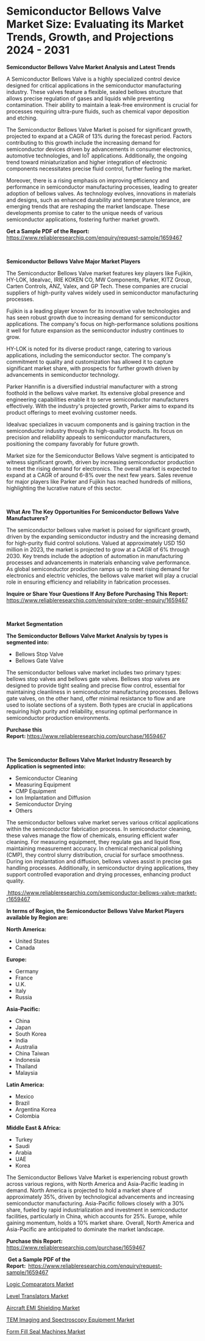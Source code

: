 <p><h1>Semiconductor Bellows Valve Market Size: Evaluating its Market Trends, Growth, and Projections 2024 - 2031</h1></p><p><strong>Semiconductor Bellows Valve Market Analysis and Latest Trends</strong></p>
<p><p>A Semiconductor Bellows Valve is a highly specialized control device designed for critical applications in the semiconductor manufacturing industry. These valves feature a flexible, sealed bellows structure that allows precise regulation of gases and liquids while preventing contamination. Their ability to maintain a leak-free environment is crucial for processes requiring ultra-pure fluids, such as chemical vapor deposition and etching.</p><p>The Semiconductor Bellows Valve Market is poised for significant growth, projected to expand at a CAGR of 13% during the forecast period. Factors contributing to this growth include the increasing demand for semiconductor devices driven by advancements in consumer electronics, automotive technologies, and IoT applications. Additionally, the ongoing trend toward miniaturization and higher integration of electronic components necessitates precise fluid control, further fueling the market.</p><p>Moreover, there is a rising emphasis on improving efficiency and performance in semiconductor manufacturing processes, leading to greater adoption of bellows valves. As technology evolves, innovations in materials and designs, such as enhanced durability and temperature tolerance, are emerging trends that are reshaping the market landscape. These developments promise to cater to the unique needs of various semiconductor applications, fostering further market growth.</p></p>
<p><strong>Get a Sample PDF of the Report:&nbsp;</strong> <a href="https://www.reliableresearchiq.com/enquiry/request-sample/1659467?utm_campaign=1094&utm_medium=2&utm_source=Github&utm_content=ia&utm_term=28092024&utm_id=semiconductor-bellows-valve">https://www.reliableresearchiq.com/enquiry/request-sample/1659467</a></p>
<p>&nbsp;</p>
<p><strong>Semiconductor Bellows Valve Major Market Players</strong></p>
<p><p>The Semiconductor Bellows Valve market features key players like Fujikin, HY-LOK, Idealvac, IRIE KOKEN CO, MW Components, Parker, KITZ Group, Carten Controls, ANZ, Valex, and GP Tech. These companies are crucial suppliers of high-purity valves widely used in semiconductor manufacturing processes.</p><p>Fujikin is a leading player known for its innovative valve technologies and has seen robust growth due to increasing demand for semiconductor applications. The company's focus on high-performance solutions positions it well for future expansion as the semiconductor industry continues to grow. </p><p>HY-LOK is noted for its diverse product range, catering to various applications, including the semiconductor sector. The company's commitment to quality and customization has allowed it to capture significant market share, with prospects for further growth driven by advancements in semiconductor technology.</p><p>Parker Hannifin is a diversified industrial manufacturer with a strong foothold in the bellows valve market. Its extensive global presence and engineering capabilities enable it to serve semiconductor manufacturers effectively. With the industry's projected growth, Parker aims to expand its product offerings to meet evolving customer needs.</p><p>Idealvac specializes in vacuum components and is gaining traction in the semiconductor industry through its high-quality products. Its focus on precision and reliability appeals to semiconductor manufacturers, positioning the company favorably for future growth.</p><p>Market size for the Semiconductor Bellows Valve segment is anticipated to witness significant growth, driven by increasing semiconductor production to meet the rising demand for electronics. The overall market is expected to expand at a CAGR of around 6-8% over the next few years. Sales revenue for major players like Parker and Fujikin has reached hundreds of millions, highlighting the lucrative nature of this sector.</p></p>
<p>&nbsp;</p>
<p><strong>What Are The Key Opportunities For Semiconductor Bellows Valve Manufacturers?</strong></p>
<p><p>The semiconductor bellows valve market is poised for significant growth, driven by the expanding semiconductor industry and the increasing demand for high-purity fluid control solutions. Valued at approximately USD 150 million in 2023, the market is projected to grow at a CAGR of 6% through 2030. Key trends include the adoption of automation in manufacturing processes and advancements in materials enhancing valve performance. As global semiconductor production ramps up to meet rising demand for electronics and electric vehicles, the bellows valve market will play a crucial role in ensuring efficiency and reliability in fabrication processes.</p></p>
<p><strong>Inquire or Share Your Questions If Any Before Purchasing This Report:</strong> <a href="https://www.reliableresearchiq.com/enquiry/pre-order-enquiry/1659467?utm_campaign=1094&utm_medium=2&utm_source=Github&utm_content=ia&utm_term=28092024&utm_id=semiconductor-bellows-valve">https://www.reliableresearchiq.com/enquiry/pre-order-enquiry/1659467</a></p>
<p>&nbsp;</p>
<p><strong>Market Segmentation</strong></p>
<p><strong>The Semiconductor Bellows Valve Market Analysis by types is segmented into:</strong></p>
<p><ul><li>Bellows Stop Valve</li><li>Bellows Gate Valve</li></ul></p>
<p><p>The semiconductor bellows valve market includes two primary types: bellows stop valves and bellows gate valves. Bellows stop valves are designed to provide tight sealing and precise flow control, essential for maintaining cleanliness in semiconductor manufacturing processes. Bellows gate valves, on the other hand, offer minimal resistance to flow and are used to isolate sections of a system. Both types are crucial in applications requiring high purity and reliability, ensuring optimal performance in semiconductor production environments.</p></p>
<p><strong>Purchase this Report:&nbsp;</strong><a href="https://www.reliableresearchiq.com/purchase/1659467?utm_campaign=1094&utm_medium=2&utm_source=Github&utm_content=ia&utm_term=28092024&utm_id=semiconductor-bellows-valve">https://www.reliableresearchiq.com/purchase/1659467</a></p>
<p>&nbsp;</p>
<p><strong>The Semiconductor Bellows Valve Market Industry Research by Application is segmented into:</strong></p>
<p><ul><li>Semiconductor Cleaning</li><li>Measuring Equipment</li><li>CMP Equipment</li><li>Ion Implantation and Diffusion</li><li>Semiconductor Drying</li><li>Others</li></ul></p>
<p><p>The semiconductor bellows valve market serves various critical applications within the semiconductor fabrication process. In semiconductor cleaning, these valves manage the flow of chemicals, ensuring efficient wafer cleaning. For measuring equipment, they regulate gas and liquid flow, maintaining measurement accuracy. In chemical mechanical polishing (CMP), they control slurry distribution, crucial for surface smoothness. During ion implantation and diffusion, bellows valves assist in precise gas handling processes. Additionally, in semiconductor drying applications, they support controlled evaporation and drying processes, enhancing product quality.</p></p>
<p><a href="https://www.reliableresearchiq.com/semiconductor-bellows-valve-market-r1659467?utm_campaign=1094&utm_medium=2&utm_source=Github&utm_content=ia&utm_term=28092024&utm_id=semiconductor-bellows-valve">&nbsp;https://www.reliableresearchiq.com/semiconductor-bellows-valve-market-r1659467</a></p>
<p><strong>In terms of Region, the Semiconductor Bellows Valve Market Players available by Region are:</strong></p>
<p>
    <p> <strong> North America: </strong>
        <ul>
            <li>United States</li>
            <li>Canada</li>
        </ul>
        </p> 
    <p> <strong> Europe: </strong>
        <ul>
            <li>Germany</li>
            <li>France</li>
            <li>U.K.</li>
            <li>Italy</li>
            <li>Russia</li>
        </ul>
        </p> 
    <p> <strong> Asia-Pacific: </strong>
        <ul>
            <li>China</li>
            <li>Japan</li>
            <li>South Korea</li>
            <li>India</li>
            <li>Australia</li>
            <li>China Taiwan</li>
            <li>Indonesia</li>
            <li>Thailand</li>
            <li>Malaysia</li>
        </ul>
        </p> 
    <p> <strong> Latin America: </strong>
        <ul>
            <li>Mexico</li>
            <li>Brazil</li>
            <li>Argentina Korea</li>
            <li>Colombia</li>
        </ul>
        </p> 
    <p> <strong> Middle East & Africa: </strong>
        <ul>
            <li>Turkey</li>
            <li>Saudi</li>
            <li>Arabia</li>
            <li>UAE</li>
            <li>Korea</li>
        </ul>
    </p>
    </p>
<p><p>The Semiconductor Bellows Valve Market is experiencing robust growth across various regions, with North America and Asia-Pacific leading in demand. North America is projected to hold a market share of approximately 35%, driven by technological advancements and increasing semiconductor manufacturing. Asia-Pacific follows closely with a 30% share, fueled by rapid industrialization and investment in semiconductor facilities, particularly in China, which accounts for 25%. Europe, while gaining momentum, holds a 10% market share. Overall, North America and Asia-Pacific are anticipated to dominate the market landscape.</p></p>
<p><strong>Purchase this Report: </strong><a href="https://www.reliableresearchiq.com/purchase/1659467?utm_campaign=1094&utm_medium=2&utm_source=Github&utm_content=ia&utm_term=28092024&utm_id=semiconductor-bellows-valve">https://www.reliableresearchiq.com/purchase/1659467</a></p>
<p>&nbsp;<strong>Get a Sample PDF of the Report:&nbsp;&nbsp;</strong><a href="https://www.reliableresearchiq.com/enquiry/request-sample/1659467?utm_campaign=1094&utm_medium=2&utm_source=Github&utm_content=ia&utm_term=28092024&utm_id=semiconductor-bellows-valve">https://www.reliableresearchiq.com/enquiry/request-sample/1659467</a></p>
<p><strong></strong></p>
<p><p><a href="https://issuu.com/reportprime-2/docs/logic-comparators-market-size-2030._24190e1c4a8cbf?utm_campaign=1094&utm_medium=2&utm_source=Github&utm_content=ia&utm_term=28092024&utm_id=semiconductor-bellows-valve">Logic Comparators Market</a></p><p><a href="https://issuu.com/reportprime-2/docs/level-translators-market-size-2030._4a145c09cee057?utm_campaign=1094&utm_medium=2&utm_source=Github&utm_content=ia&utm_term=28092024&utm_id=semiconductor-bellows-valve">Level Translators Market</a></p><p><a href="https://www.linkedin.com/pulse/aircraft-emi-shielding-industry-analysis-report-its-market-size-oweae?utm_campaign=1094&utm_medium=2&utm_source=Github&utm_content=ia&utm_term=28092024&utm_id=semiconductor-bellows-valve">Aircraft EMI Shielding Market</a></p><p><a href="https://github.com/EugeneMBlackman/Market-Research-Report-List-1/blob/main/tem-imaging-and-spectroscopy-equipment-market.md?utm_campaign=1094&utm_medium=2&utm_source=Github&utm_content=ia&utm_term=28092024&utm_id=semiconductor-bellows-valve">TEM Imaging and Spectroscopy Equipment Market</a></p><p><a href="https://www.linkedin.com/pulse/what-influencing-future-form-fill-seal-machines-market-insights-i9oye?utm_campaign=1094&utm_medium=2&utm_source=Github&utm_content=ia&utm_term=28092024&utm_id=semiconductor-bellows-valve">Form Fill Seal Machines Market</a></p></p>